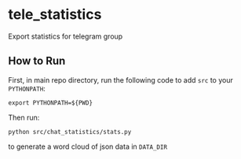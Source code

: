 # tele_statistics
Export statistics for telegram group 

## How to Run
First, in main repo directory, run the following code to add `src` to your `PYTHONPATH`:

```
export PYTHONPATH=${PWD}
```

Then run:
```
python src/chat_statistics/stats.py
```

to generate a word cloud of json data in `DATA_DIR`